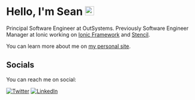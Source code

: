 # Hello, I'm Sean <img src="https://user-images.githubusercontent.com/1303154/88677602-1635ba80-d120-11ea-84d8-d263ba5fc3c0.gif" width="24px" alt="hi">

Principal Software Engineer at OutSystems. Previously Software Engineer Manager at Ionic working on [Ionic Framework](https://ionicframework.com/) and [Stencil](https://stenciljs.com/).

You can learn more about me on [my personal site](https://seanperkins.me/).


## Socials

You can reach me on social:

[![Twitter](https://skillicons.dev/icons?i=twitter)](https://twitter.com/seanfperkins)
[![LinkedIn](https://skillicons.dev/icons?i=linkedin)](https://www.linkedin.com/in/seanfperkins/)

